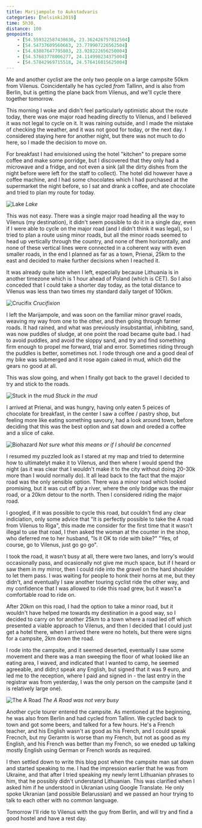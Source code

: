 ```yaml
--- 
title: Marijampole to Aukstadvaris
categories: [helsinki2019]
time: 5h30,
distance: 100
geopoints:
    - [54.559322587438636, 23.362426757812504]
    - [54.54737609560663, 23.779907226562504]
    - [54.63887647795803, 23.928222656250004]
    - [54.57683778006277, 24.114990234375004]
    - [54.57842969715518, 24.576416015625004]
---
```


Me and another cyclist are the only two people on a large campsite 50km from
Vilenus. Coincidentally he has cycled _from_ Tallinn, and is also from Berlin,
but is getting the plane back from Vilenus, and we'll cycle there together
tomorrow.

This morning I woke and didn't feel particularly optimistic about the route
today, there was one major road heading directly to Vilenus, and I believed it
was not legal to cycle on it. It was raining outside, and I made the mistake
of checking the weather, and it was not good for today, or the next day. I
considered staying here for another night, but there was not much to do here,
so I made the decision to move on.

For breakfast I had envisioned using the hotel "kitchen" to prepare some
coffee and make some porridge, but I discovered that they only had a microwave
and a fridge, and not even a sink (all the dirty dishes from the night before
were left for the staff to collect). The hotel did however have a coffee
machine, and I had some chocolates which I had purchased at the supermarket
the night before, so I sat and drank a coffee, and ate chocolate and tried to
plan my route for today.

![Lake](/images/tallinn/2019-07-09/1.JPG)
*Lake*

This was not easy. There was a single major road heading all the way to
Vilenus (my destination), it didn't seem possible to do it in a single day,
even if I were able to cycle on the major road (and I didn't think it was
legal), so I tried to plan a route using minor roads, but all the minor roads
seemed to head up vertically through the country, and none of them
horizontally, and none of these vertical lines were connected in a coherent
way with even smaller roads, in the end I planned as far as a town, Prienai,
25km to the east and decided to make further decisions when I reached it.

It was already quite late when I left, especially because Lithuania is in
another timezone which is 1 hour ahead of Poland (which is CET). So I also
conceded that I could take a shorter day today, as the total distance to
Vilenus was less than two times my standard daily target of 100km.

![Crucifix](/images/tallinn/2019-07-09/2.JPG)
*Crucifixion*

I left the Marijampole, and was soon on the familiar minor gravel roads,
weaving my way from one to the other, and then going through farmer roads. It
had rained, and what was previously insubstantial, inhibiting, sand, was now
puddles of sludge, at one point the road became quite bad. I had to avoid
puddles, and avoid the sloppy sand, and try and find something firm enough to
propel me forward, trial and error. Sometimes riding through the puddles is
better, sometimes not. I rode through one and a good deal of my bike was
submerged and it rose again caked in mud, which did the gears no good at all.

This was slow going, and when I finally got back to the gravel I decided to
try and stick to the roads.

![Stuck in the mud](/images/tallinn/2019-07-09/4.JPG)
*Stuck in the mud*

I arrived at Prienai, and was hungry, having only eaten 5 peices of chocolate
for breakfast, in the center I saw a coffee / pastry shop, but feeling more
like eating something savoury, had a look around town, before deciding that
this was the best option and sat down and oreded a coffee and a slice of cake.

![Biohazard](/images/tallinn/2019-07-09/3.JPG)
*Not sure what this means or if I should be concerned*

I resumed my puzzled look as I stared at my map and tried to determine how to
ultimatelyt make it to Vilenus, and then where I would spend the night (as it
was clear that I wouldn't make it to the city without doing 20-30k more than I
would normally do). It all lead back to the fact that the major road was the
only sensible option. There was a minor road which looked promising, but it
was cut off by a river, where the only bridge was the major road, or a 20km
detour to the north. Then I considered riding the major road.

I googled, if it was possible to cycle this road, but couldn't find any clear
indiciation, only some advice that "It is perfectly possible to take the A
road from Vilenus to Riga", this made me consider for the first time that it
wasn't illegal to use that road, I then asked the woman at the counter in the
shop, who deferred me to her husband, "Is it OK to ride with bike?" "Yes, of
course, go to Vilenus, just go go go".

I took the road, it wasn't busy at all, there were two lanes, and lorry's
would occasionally pass, and ocasionally not give me much space, but if I
heard or saw them in my mirror, then I could ride into the gravel on the hard
shoulder to let them pass. I was waiting for people to honk their horns at me,
but they didn't, and eventually I saw another touring cyclist ride the other
way, and my confidence that I was allowed to ride this road grew, but  it
wasn't a comfortable road to ride on.

After 20km on this road, I had the option to take a minor road, but it
wouldn't have helped me towards my destination in a good way, so I decided to
carry on for another 25km to a town where a road led off which presented a
viable approach to Vilenus, and then I decided that I could just get a hotel
there, when I arrived there were no hotels, but there were signs for a
campsite, 2km down the road.

I rode into the campsite, and it seemed deserted, eventually I saw some
movement and there was a man sweeping the floor of what looked like an eating
area, I waved, and indicated that I wanted to camp, he seemed agreeable, and
didn;t speak any English, but signed that it was 9 euro, and led me to the
reception, where I paid and signed in - the last entry in the registrar was
from yesterday, I was the only person on the campsite (and it is relatively
large one).

![The A Road](/images/tallinn/2019-07-09/5.JPG)
*The A Road was not very busy*

Another cycle tourer entered the campsite. As mentioned at the beginning, he
was also from Berlin and had cycled from Tallinn. We cycled back to town and
got some beers, and talked for a few hours. He's a French teacher, and his
English wasn't as good as his French, and I could speak Frecnch, but my
Geramtn is worse than my French, but not as good as my English, and his
French was better than my French, so we eneded up talking mostly English using
German or French words as required.

I then settled down to write this blog post when the campsite man sat down and
started speaking to me. I had the impression earlier that he was from Ukraine,
and that after I tried speaking my newly lernt Lithuanian phrases to him, that
he possibly didn't understand Lithuanian. This was clarified when I asked him
if he understood in Ukranian using Google Translate. He only spoke Ukranian
(and possible Belarussian) and we passed an hour trying to talk to each other
with no common language.

Tomorrow I'll ride to Vilenus with the guy from Berlin, and will try and find
a good hostel and have a rest day.
